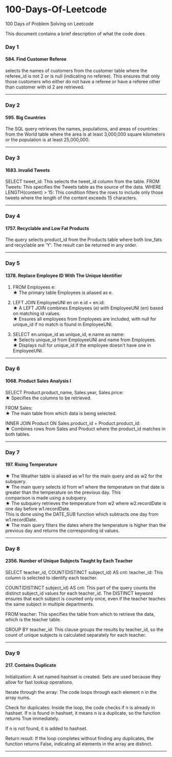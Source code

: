 # 100-Days-Of-Leetcode
100 Days of Problem Solving on Leetcode

This document contains a brief description of what the code does

### Day 1 
#### 584. Find Customer Referee
selects the names of customers from the customer table where the referee_id is not 2 or is null (indicating no referee). This ensures that only those customers who either do not have a referee or have a referee other than customer with id 2 are retrieved.
_______________________________________________________

### Day 2 
#### 595. Big Countries
The SQL query retrieves the names, populations, and areas of countries from the World table where the area is at least 3,000,000 square kilometers or the population is at least 25,000,000.
_______________________________________________________

### Day 3 
#### 1683. Invalid Tweets
SELECT tweet_id: This selects the tweet_id column from the table.
FROM Tweets: This specifies the Tweets table as the source of the data.
WHERE LENGTH(content) > 15: This condition filters the rows to include only those tweets where the length of the content exceeds 15 characters.
_______________________________________________________

### Day 4 
#### 1757. Recyclable and Low Fat Products
The query selects product_id from the Products table where both low_fats and recyclable are 'Y'. The result can be returned in any order.
_______________________________________________________

### Day 5 
#### 1378. Replace Employee ID With The Unique Identifier
1. FROM Employees e: <br />
★ The primary table Employees is aliased as e. <br />

2. LEFT JOIN EmployeeUNI en on e.id = en.id: <br />
★ A LEFT JOIN combines Employees (e) with EmployeeUNI (en) based on matching id values. <br />
★ Ensures all employees from Employees are included, with null for unique_id if no match is found in EmployeeUNI. <br />

3. SELECT en.unique_id as unique_id, e.name as name: <br />
★ Selects unique_id from EmployeeUNI and name from Employees. <br />
★ Displays null for unique_id if the employee doesn't have one in EmployeeUNI. <br />
_______________________________________________________

### Day 6 
#### 1068. Product Sales Analysis I
SELECT Product.product_name, Sales.year, Sales.price: <br />
  ★ Specifies the columns to be retrieved.<br />
  
FROM Sales: <br />
  ★ The main table from which data is being selected. <br />

INNER JOIN Product ON Sales.product_id = Product.product_id: <br />
  ★ Combines rows from Sales and Product where the product_id matches in both tables. <br />
_______________________________________________________

### Day 7 
#### 197. Rising Temperature
★ The Weather table is aliased as w1 for the main query and as w2 for the subquery. <br />
★ The main query selects id from w1 where the temperature on that date is greater than the temperature on the previous day. This <br /> comparison is made using a subquery. <br />
★ The subquery retrieves the temperature from w2 where w2.recordDate is one day before w1.recordDate. <br />
This is done using the DATE_SUB function which subtracts one day from w1.recordDate. <br />
★ The main query filters the dates where the temperature is higher than the previous day and returns the corresponding id values.
_______________________________________________________

### Day 8 
#### 2356. Number of Unique Subjects Taught by Each Teacher

SELECT teacher_id, COUNT(DISTINCT subject_id) AS cnt:
teacher_id: This column is selected to identify each teacher.

COUNT(DISTINCT subject_id) AS cnt: This part of the query counts the distinct subject_id values for each teacher_id. The DISTINCT keyword ensures that each subject is counted only once, even if the teacher teaches the same subject in multiple departments.

FROM teacher:
This specifies the table from which to retrieve the data, which is the teacher table.

GROUP BY teacher_id:
This clause groups the results by teacher_id, so the count of unique subjects is calculated separately for each teacher.
_______________________________________________________

### Day 9 
#### 217. Contains Duplicate

Initialization: A set named hashset is created. Sets are used because they allow for fast lookup operations.

Iterate through the array: The code loops through each element n in the array nums.

Check for duplicates: Inside the loop, the code checks if n is already in hashset.
If n is found in hashset, it means n is a duplicate, so the function returns True immediately.

If n is not found, it is added to hashset.

Return result: If the loop completes without finding any duplicates, the function returns False, indicating all elements in the array are distinct.
_______________________________________________________

